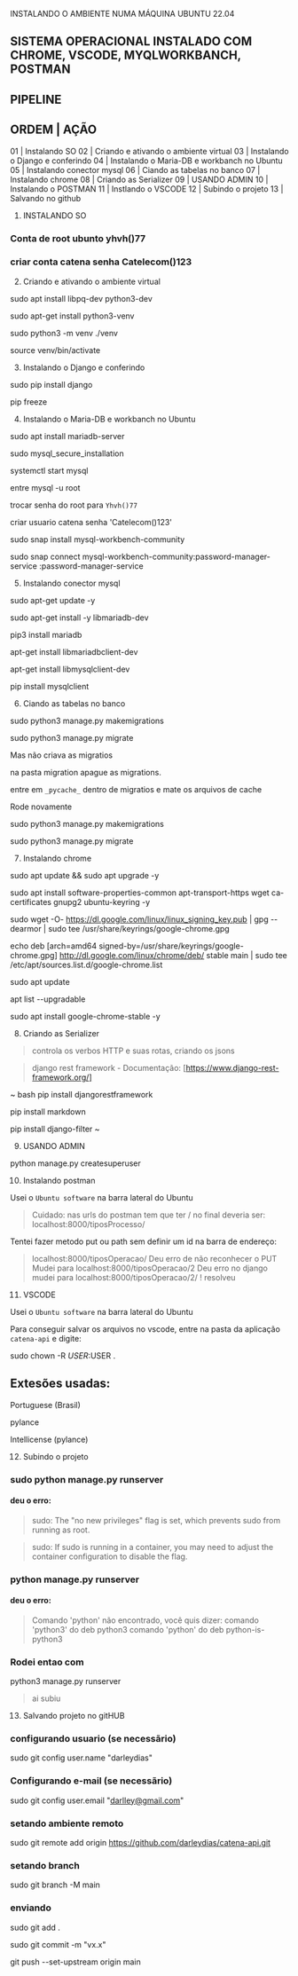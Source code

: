  INSTALANDO O AMBIENTE NUMA MÁQUINA UBUNTU 22.04

## SISTEMA OPERACIONAL INSTALADO COM CHROME, VSCODE, MYQLWORKBANCH, POSTMAN

## PIPELINE

ORDEM | AÇÃO
-------------
01    | Instalando SO
02    | Criando e ativando o ambiente virtual
03    | Instalando o Django e conferindo
04    | Instalando o Maria-DB e workbanch no Ubuntu
05    | Instalando conector mysql
06    | Ciando as tabelas no banco
07    | Instalando chrome
08    | Criando as Serializer 
09    | USANDO ADMIN
10    | Instalando o POSTMAN
11    | Instlando o VSCODE
12    | Subindo o projeto
13    | Salvando no github



1. INSTALANDO SO

### Conta de root ubunto yhvh()77

### criar conta catena senha Catelecom()123



2. Criando e ativando o ambiente virtual

sudo apt install libpq-dev python3-dev

sudo apt-get install python3-venv

sudo python3 -m venv ./venv

source venv/bin/activate

3. Instalando o Django e conferindo

sudo pip install django

pip freeze

4. Instalando o Maria-DB e workbanch no Ubuntu

sudo apt install mariadb-server

sudo mysql_secure_installation

systemctl start mysql

entre mysql -u root 

trocar senha do root para `Yhvh()77`

criar usuario catena senha 'Catelecom()123'

sudo snap install mysql-workbench-community

sudo snap connect mysql-workbench-community:password-manager-service :password-manager-service


5. Instalando conector mysql

sudo apt-get update -y

sudo apt-get install -y libmariadb-dev

pip3 install mariadb

apt-get install libmariadbclient-dev

apt-get install libmysqlclient-dev

pip install mysqlclient

6. Ciando as tabelas no banco

sudo python3 manage.py makemigrations

sudo python3 manage.py migrate

Mas não criava as migratios

na pasta migration apague as migrations. 

entre em `_pycache_` dentro de migratios e mate os arquivos de cache

Rode novamente

sudo python3 manage.py makemigrations

sudo python3 manage.py migrate

7. Instalando chrome 

sudo apt update && sudo apt upgrade -y

sudo apt install software-properties-common apt-transport-https wget ca-certificates gnupg2 ubuntu-keyring -y

sudo wget -O- https://dl.google.com/linux/linux_signing_key.pub | gpg --dearmor | sudo tee /usr/share/keyrings/google-chrome.gpg

echo deb [arch=amd64 signed-by=/usr/share/keyrings/google-chrome.gpg] http://dl.google.com/linux/chrome/deb/ stable main | sudo tee /etc/apt/sources.list.d/google-chrome.list

sudo apt update

apt list --upgradable

sudo apt install google-chrome-stable -y

8. Criando as Serializer 

> controla os verbos HTTP e suas rotas, criando os jsons

> django rest framework - Documentação:  [https://www.django-rest-framework.org/]

~ bash
pip install djangorestframework

pip install markdown  

pip install django-filter 
~

9. USANDO ADMIN

python manage.py createsuperuser

10. Instalando postman

Usei o `Ubuntu software` na barra lateral do Ubuntu

> Cuidado: nas urls do postman tem que ter / no final 
> deveria ser: localhost:8000/tiposProcesso/

Tentei fazer metodo put ou path sem definir um id na barra de endereço:
> localhost:8000/tiposOperacao/
Deu erro de não reconhecer o PUT
> Mudei para localhost:8000/tiposOperacao/2
Deu erro no django
> mudei para localhost:8000/tiposOperacao/2/
! resolveu

11. VSCODE

Usei o `Ubuntu software` na barra lateral do Ubuntu

Para conseguir salvar os arquivos no vscode, entre na pasta da aplicação `catena-api` e digite:

sudo chown -R $USER:$USER .


## Extesões usadas:

Portuguese (Brasil)

pylance

Intellicense (pylance)

12. Subindo o projeto

### sudo python manage.py runserver

#### deu o erro:

> sudo: The "no new privileges" flag is set, which prevents sudo from running as root.

> sudo: If sudo is running in a container, you may need to adjust the container configuration to disable the flag.

### python manage.py runserver

#### deu o erro:

> Comando 'python' não encontrado, você quis dizer:
> comando 'python3' do deb python3
> comando 'python' do deb python-is-python3

### Rodei entao com 

python3 manage.py runserver

> ai subiu

13. Salvando projeto no gitHUB 

### configurando usuario (se necessãrio)

sudo git config user.name "darleydias"

### Configurando e-mail (se necessãrio)

sudo git config user.email "darlley@gmail.com"

### setando ambiente remoto

sudo git remote add origin https://github.com/darleydias/catena-api.git

### setando branch 

sudo git branch -M main

### enviando 

sudo git add .

sudo git commit -m "vx.x"

git push --set-upstream origin main